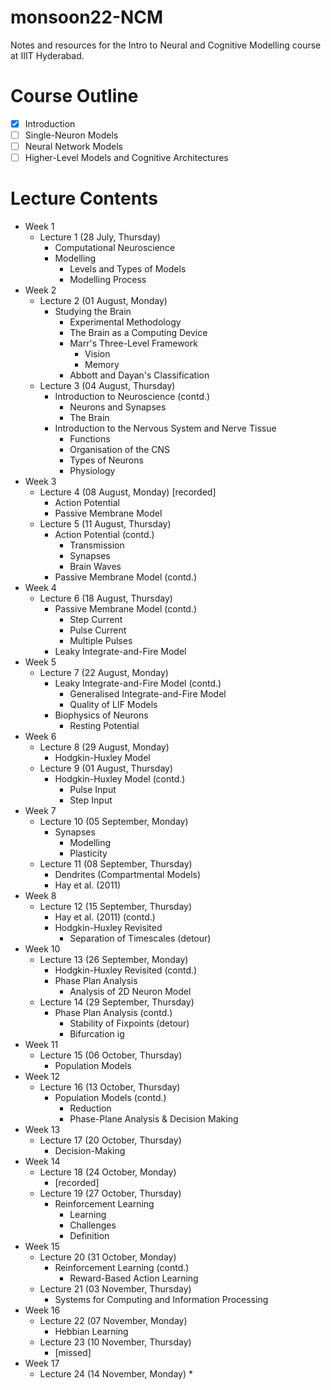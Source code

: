 # monsoon22-NCM
Notes and resources for the Intro to Neural and Cognitive Modelling course at IIIT Hyderabad.

# Course Outline
- [x] Introduction
- [ ] Single-Neuron Models
- [ ] Neural Network Models
- [ ] Higher-Level Models and Cognitive Architectures

# Lecture Contents
* Week 1
    * Lecture 1 (28 July, Thursday)
        * Computational Neuroscience
        * Modelling
            - Levels and Types of Models
            - Modelling Process
* Week 2
    * Lecture 2 (01 August, Monday)
        * Studying the Brain
            - Experimental Methodology
            - The Brain as a Computing Device
            - Marr's Three-Level Framework
                - Vision
                - Memory
            - Abbott and Dayan's Classification
    * Lecture 3 (04 August, Thursday)
        * Introduction to Neuroscience (contd.)
            - Neurons and Synapses
            - The Brain
        * Introduction to the Nervous System and Nerve Tissue
            - Functions
            - Organisation of the CNS
            - Types of Neurons
            - Physiology
* Week 3
    * Lecture 4 (08 August, Monday) [recorded]
        * Action Potential
        * Passive Membrane Model
    * Lecture 5 (11 August, Thursday)
        * Action Potential (contd.)
            - Transmission
            - Synapses
            - Brain Waves
        * Passive Membrane Model (contd.)
* Week 4
    * Lecture 6 (18 August, Thursday)
        * Passive Membrane Model (contd.)
            - Step Current
            - Pulse Current
            - Multiple Pulses
        * Leaky Integrate-and-Fire Model
* Week 5
    * Lecture 7 (22 August, Monday)
        * Leaky Integrate-and-Fire Model (contd.)
            - Generalised Integrate-and-Fire Model
            - Quality of LIF Models
        * Biophysics of Neurons
            - Resting Potential
* Week 6
    * Lecture 8 (29 August, Monday)
        * Hodgkin-Huxley Model
    * Lecture 9 (01 August, Thursday)
        * Hodgkin-Huxley Model (contd.)
            - Pulse Input
            - Step Input
* Week 7
    * Lecture 10 (05 September, Monday)
        * Synapses
            - Modelling
            - Plasticity
    * Lecture 11 (08 September, Thursday)
        * Dendrites (Compartmental Models)
        * Hay et al. (2011)
* Week 8
    * Lecture 12 (15 September, Thursday)
        * Hay et al. (2011) (contd.)
	    * Hodgkin-Huxley Revisited
	        - Separation of Timescales (detour)
* Week 10
    * Lecture 13 (26 September, Monday)
	    * Hodgkin-Huxley Revisited (contd.)
        * Phase Plan Analysis
            - Analysis of 2D Neuron Model
    * Lecture 14 (29 September, Thursday)
        * Phase Plan Analysis (contd.)
            - Stability of Fixpoints (detour)
            - Bifurcation ig
* Week 11
    * Lecture 15 (06 October, Thursday)
        * Population Models
* Week 12
    * Lecture 16 (13 October, Thursday)
        * Population Models (contd.)
            * Reduction
            * Phase-Plane Analysis & Decision Making
* Week 13
    * Lecture 17 (20 October, Thursday)
        * Decision-Making
* Week 14
    * Lecture 18 (24 October, Monday)
        * [recorded]
    * Lecture 19 (27 October, Thursday)
        * Reinforcement Learning
            * Learning
            * Challenges
            * Definition
* Week 15
    * Lecture 20 (31 October, Monday)
        * Reinforcement Learning (contd.)
            * Reward-Based Action Learning
    * Lecture 21 (03 November, Thursday)
        * Systems for Computing and Information Processing
* Week 16
    * Lecture 22 (07 November, Monday)
        * Hebbian Learning
    * Lecture 23 (10 November, Thursday)
        * [missed]
* Week 17
    * Lecture 24 (14 November, Monday)
        *
